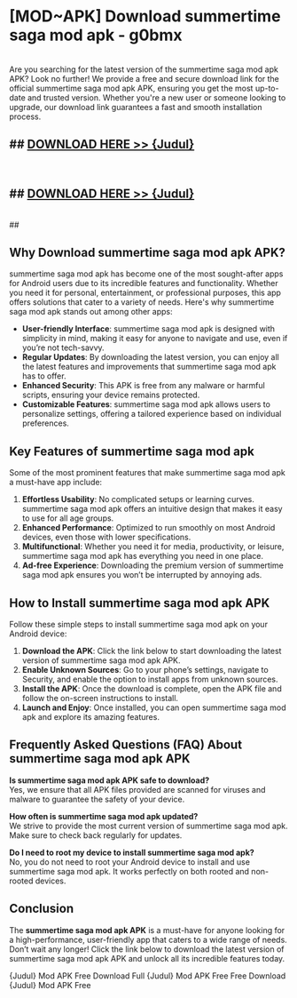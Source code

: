 # [MOD~APK] Download summertime saga mod apk - g0bmx <br>
<br>
Are you searching for the latest version of the summertime saga mod apk APK? Look no further! We provide a free and secure download link for the official summertime saga mod apk APK, ensuring you get the most up-to-date and trusted version. Whether you're a new user or someone looking to upgrade, our download link guarantees a fast and smooth installation process.


## ##  [DOWNLOAD HERE >> {Judul}](https://geoflix.me/watch.php?title=summertime_saga_mod_apk&ref=git)
  <br>

##  ## [DOWNLOAD HERE >> {Judul}](https://geoflix.me/watch.php?title=summertime_saga_mod_apk&ref=git)
  <br>
  ##



## Why Download summertime saga mod apk APK?

summertime saga mod apk has become one of the most sought-after apps for Android users due to its incredible features and functionality. Whether you need it for personal, entertainment, or professional purposes, this app offers solutions that cater to a variety of needs. Here's why summertime saga mod apk stands out among other apps:

- **User-friendly Interface**: summertime saga mod apk is designed with simplicity in mind, making it easy for anyone to navigate and use, even if you’re not tech-savvy.
- **Regular Updates**: By downloading the latest version, you can enjoy all the latest features and improvements that summertime saga mod apk has to offer.
- **Enhanced Security**: This APK is free from any malware or harmful scripts, ensuring your device remains protected.
- **Customizable Features**: summertime saga mod apk allows users to personalize settings, offering a tailored experience based on individual preferences.

## Key Features of summertime saga mod apk

Some of the most prominent features that make summertime saga mod apk a must-have app include:

1. **Effortless Usability**: No complicated setups or learning curves. summertime saga mod apk offers an intuitive design that makes it easy to use for all age groups.
2. **Enhanced Performance**: Optimized to run smoothly on most Android devices, even those with lower specifications.
3. **Multifunctional**: Whether you need it for media, productivity, or leisure, summertime saga mod apk has everything you need in one place.
4. **Ad-free Experience**: Downloading the premium version of summertime saga mod apk ensures you won’t be interrupted by annoying ads.

## How to Install summertime saga mod apk APK

Follow these simple steps to install summertime saga mod apk on your Android device:

1. **Download the APK**: Click the link below to start downloading the latest version of summertime saga mod apk APK.
2. **Enable Unknown Sources**: Go to your phone’s settings, navigate to Security, and enable the option to install apps from unknown sources.
3. **Install the APK**: Once the download is complete, open the APK file and follow the on-screen instructions to install.
4. **Launch and Enjoy**: Once installed, you can open summertime saga mod apk and explore its amazing features.

## Frequently Asked Questions (FAQ) About summertime saga mod apk APK

**Is summertime saga mod apk APK safe to download?**  
Yes, we ensure that all APK files provided are scanned for viruses and malware to guarantee the safety of your device.

**How often is summertime saga mod apk updated?**  
We strive to provide the most current version of summertime saga mod apk. Make sure to check back regularly for updates.

**Do I need to root my device to install summertime saga mod apk?**  
No, you do not need to root your Android device to install and use summertime saga mod apk. It works perfectly on both rooted and non-rooted devices.

## Conclusion

The **summertime saga mod apk APK** is a must-have for anyone looking for a high-performance, user-friendly app that caters to a wide range of needs. Don’t wait any longer! Click the link below to download the latest version of summertime saga mod apk APK and unlock all its incredible features today.

{Judul} Mod APK Free
Download Full {Judul} Mod APK Free
Free Download {Judul} Mod APK Free

